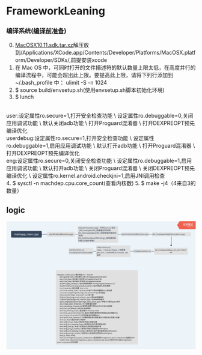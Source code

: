 # FrameworkLeaning
### 编译系统([编译前准备](https://juejin.im/post/5da29dc9f265da5b633cdc8e))
0. [MacOSX10.11.sdk.tar.xz](MacOSX10.11.sdk.tar.xz)解压放到/Applications/XCode.app/Contents/Developer/Platforms/MacOSX.platform/Developer/SDKs/,前提安装xcode
1. 在 Mac OS 中，可同时打开的文件描述符的默认数量上限太低，在高度并行的编译流程中，可能会超出此上限。要提高此上限，请将下列行添加到 ~/.bash_profile 中：
ulimit -S -n 1024
2. $ source build/envsetup.sh(使用envsetup.sh脚本初始化环境)
3. $ lunch 
<br/>
user:设定属性ro.secure=1,打开安全检查功能 \ 设定属性ro.debuggable=0,关闭应用调试功能 \ 默认关闭adb功能 \ 打开Proguard混淆器 \ 打开DEXPREOPT预先编译优化	
<br/>
userdebug:设定属性ro.secure=1,打开安全检查功能 \ 设定属性ro.debuggable=1,启用应用调试功能 \ 默认打开adb功能 \ 打开Proguard混淆器 \ 打开DEXPREOPT预先编译优化	
<br/>
eng:设定属性ro.secure=0,关闭安全检查功能 \ 设定属性ro.debuggable=1,启用应用调试功能 \ 默认打开adb功能 \ 关闭Proguard混淆器 \ 关闭DEXPREOPT预先编译优化	\ 设定属性ro.kernel.android.checkjni=1,启用JNI调用检查
<br/>
4. $ sysctl -n machdep.cpu.core_count(查看内核数)
5. $ make -j4（4来自3的数量）

## logic
![app_main](app_main.png) 